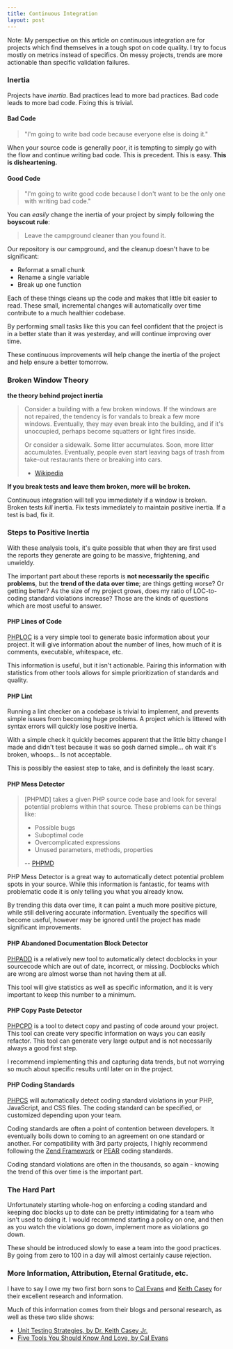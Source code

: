```yaml
---
title: Continuous Integration
layout: post
---
```


Note: My perspective on this article on continuous integration are for projects which find themselves in a tough spot on code quality. I try to focus mostly on metrics instead of specifics. On messy projects, trends are more actionable than specific validation failures.

### Inertia
Projects have _inertia_. Bad practices lead to more bad practices. Bad code leads to more bad code. Fixing this is trivial.

#### Bad Code
> "I'm going to write bad code because everyone else is doing it."

When your source code is generally poor, it is tempting to simply go with the flow and continue writing bad code. This is precedent. This is easy. __This is disheartening.__

#### Good Code
> "I'm going to write good code because I don't want to be the only one with writing bad code."

You can _easily_ change the inertia of your project by simply following the __boyscout rule__:
> Leave the campground cleaner than you found it.

Our repository is our campground, and the cleanup doesn't have to be significant:

* Reformat a small chunk
* Rename a single variable
* Break up one function

Each of these things cleans up the code and makes that little bit easier to read. These small, incremental changes will automatically over time contribute to a much healthier codebase.

By performing small tasks like this you can feel confident that the project is in a better state than it was yesterday, and will continue improving over time.

These continuous improvements will help change the inertia of the project and help ensure a better tomorrow.

### Broken Window Theory
__the theory behind project inertia__
> Consider a building with a few broken windows. If the windows are not repaired, the tendency is for vandals to break a few more windows. Eventually, they may even break into the building, and if it's unoccupied, perhaps become squatters or light fires inside.
>
> Or consider a sidewalk. Some litter accumulates. Soon, more litter accumulates. Eventually, people even start leaving bags of trash from take-out restaurants there or breaking into cars.
> - [Wikipedia](http://en.wikipedia.org/wiki/Broken_window_theory)

__If you break tests and leave them broken, more will be broken.__

Continuous integration will tell you immediately if a window is broken. Broken tests _kill_ inertia. Fix tests immediately to maintain positive inertia. If a test is bad, fix it.

### Steps to Positive Inertia
With these analysis tools, it's quite possible that when they are first used the reports they generate are going to be massive, frightening, and unwieldy.

The important part about these reports is __not necessarily the specific problems__, but the __trend of the data over time__; are things getting worse? Or getting better? As the size of my project grows, does my ratio of LOC-to-coding standard violations increase? Those are the kinds of questions which are most useful to answer.

#### PHP Lines of Code
[PHPLOC](https://github.com/sebastianbergmann/phploc) is a very simple tool to generate basic information about your project. It will give information about the number of lines, how much of it is comments, executable, whitespace, etc.

This information is useful, but it isn't actionable. Pairing this information with statistics from other tools allows for simple prioritization of standards and quality.

#### PHP Lint
Running a lint checker on a codebase is trivial to implement, and prevents simple issues from becoming huge problems. A project which is littered with syntax errors will quickly lose positive inertia.

With a simple check it quickly becomes apparent that the little bitty change I made and didn't test because it was so gosh darned simple... oh wait it's broken, whoops... Is not acceptable.

This is possibly the easiest step to take, and is definitely the least scary.

#### PHP Mess Detector
>  \[PHPMD\] takes a given PHP source code base and look for several potential problems within that source. These problems can be things like:
> - Possible bugs
> - Suboptimal code
> - Overcomplicated expressions
> - Unused parameters, methods, properties
> 
> -- [PHPMD](http://phpmd.org)

PHP Mess Detector is a great way to automatically detect potential problem spots in your source. While this information is fantastic, for teams with problematic code it is only telling you what you already know.

By trending this data over time, it can paint a much more positive picture, while still delivering accurate information. Eventually the specifics will become useful, however may be ignored until the project has made significant improvements.

#### PHP Abandoned Documentation Block Detector
[PHPADD](https://github.com/fmntf/phpadd) is a relatively new tool to automatically detect docblocks in your sourcecode which are out of date, incorrect, or missing. Docblocks which are wrong are almost worse than not having them at all.

This tool will give statistics as well as specific information, and it is very important to keep this number to a minimum.

#### PHP Copy Paste Detector
[PHPCPD](https://github.com/sebastianbergmann/phpcpd) is a tool to detect copy and pasting of code around your project. This tool can create very specific information on ways you can easily refactor. This tool can generate very large output and is not necessarily always a good first step.

I recommend implementing this and capturing data trends, but not worrying so much about specific results until later on in the project.

#### PHP Coding Standards
[PHPCS](http://pear.php.net/package/PHP_CodeSniffer) will automatically detect coding standard violations in your PHP, JavaScript, and CSS files. The coding standard can be specified, or customized depending upon your team.

Coding standards are often a point of contention between developers. It eventually boils down to coming to an agreement on one standard or another. For compatibility with 3rd party projects, I highly recommend following the [Zend Framework](http://framework.zend.com/manual/en/coding-standard.html) or [PEAR](http://pear.php.net/manual/en/standards.php) coding standards.

Coding standard violations are often in the thousands, so again - knowing the trend of this over time is the important part.

### The Hard Part
Unfortunately starting whole-hog on enforcing a coding standard and keeping doc blocks up to date can be pretty intimidating for a team who isn't used to doing it. I would recommend starting a policy on one, and then as you watch the violations go down, implement more as violations go down.

These should be introduced slowly to ease a team into the good practices. By going from zero to 100 in a day will almost certainly cause rejection.

### More Information, Attribution, Eternal Gratitude, etc.
I have to say I owe my two first born sons to [Cal Evans](http://blog.calevans.com/) and [Keith Casey](http://caseysoftware.com/) for their excellent research and information.

Much of this information comes from their blogs and personal research, as well as these two slide shows:

- [Unit Testing Strategies, by Dr. Keith Casey Jr.](http://www.phparch.com/wp-content/uploads/2010/11/CWX_UnitTesting.pdf)
- [Five Tools You Should Know And Love, by Cal Evans](http://bit.ly/f0pmDH)